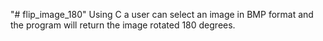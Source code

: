 "# flip_image_180" 
Using C a user can select an image in BMP format and the program will return the image rotated 180 degrees.
